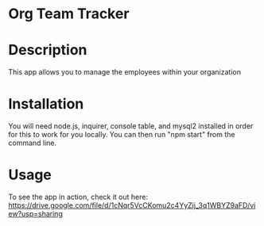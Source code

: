 # Org Team Tracker

# Description 
This app allows you to manage the employees within your organization

# Installation
You will need node.js, inquirer, console table, and mysql2 installed in order for this to work for you locally. You can then run "npm start" from the command line.

# Usage
To see the app in action, check it out here:
https://drive.google.com/file/d/1cNqr5VcCKomu2c4YyZij_3q1WBYZ9aFD/view?usp=sharing
